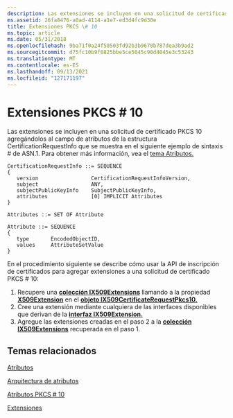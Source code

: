 ```yaml
---
description: Las extensiones se incluyen en una solicitud de certificado PKCS 10 agregándolos al campo de atributos de la estructura CertificationRequestInfo que se muestra en el siguiente ejemplo de sintaxis \# de ASN.1. Para obtener más información, vea el tema Atributos.
ms.assetid: 26fa8476-a0ad-4114-a1e7-ed3d4fc9d30e
title: Extensiones PKCS \# 10
ms.topic: article
ms.date: 05/31/2018
ms.openlocfilehash: 9ba71f0a24f50503fd92b3b9670b787dea3b9ad2
ms.sourcegitcommit: d75fc10b9f0825bbe5ce5045c90d4045e3c53243
ms.translationtype: MT
ms.contentlocale: es-ES
ms.lasthandoff: 09/13/2021
ms.locfileid: "127171197"
---
```

# <a name="pkcs-10-extensions"></a>Extensiones PKCS \# 10

Las extensiones se incluyen en una solicitud de certificado PKCS 10 agregándolos al campo de atributos de la estructura CertificationRequestInfo que se muestra en el siguiente ejemplo de sintaxis \# de ASN.1.   Para obtener más información, vea el [tema Atributos.](attributes.md)

``` syntax
CertificationRequestInfo ::= SEQUENCE 
{
   version                 CertificationRequestInfoVersion,
   subject                 ANY,
   subjectPublicKeyInfo    SubjectPublicKeyInfo,
   attributes              [0] IMPLICIT Attributes
}

Attributes ::= SET OF Attribute

Attribute ::= SEQUENCE 
{
   type       EncodedObjectID,
   values     AttributeSetValue
}
```

En el procedimiento siguiente se describe cómo usar la API de inscripción de certificados para agregar extensiones a una solicitud de certificado PKCS \# 10:

1.  Recupere una [**colección IX509Extensions**](/windows/desktop/api/CertEnroll/nn-certenroll-ix509extensions) llamando a la propiedad [**X509Extension**](/windows/desktop/api/CertEnroll/nf-certenroll-ix509certificaterequestpkcs10-get_x509extensions) en el [**objeto IX509CertificateRequestPkcs10.**](/windows/desktop/api/CertEnroll/nn-certenroll-ix509certificaterequestpkcs10)
2.  Cree una extensión mediante cualquiera de las interfaces disponibles que derivan de la [**interfaz IX509Extension.**](/windows/desktop/api/CertEnroll/nn-certenroll-ix509extension)
3.  Agregue las extensiones creadas en el paso 2 a la [**colección IX509Extensions**](/windows/desktop/api/CertEnroll/nn-certenroll-ix509extensions) recuperada en el paso 1.

## <a name="related-topics"></a>Temas relacionados

<dl> <dt>

[Atributos](attributes.md)
</dt> <dt>

[Arquitectura de atributos](attribute-architecture.md)
</dt> <dt>

[Atributos PKCS \# 10](pkcs--10-attributes.md)
</dt> <dt>

[Extensiones](extensions.md)
</dt> </dl>

 

 



